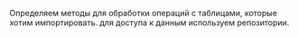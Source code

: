 Определяем методы для обработки операций с таблицами, которые хотим импортировать. для доступа к данным используем репозитории.